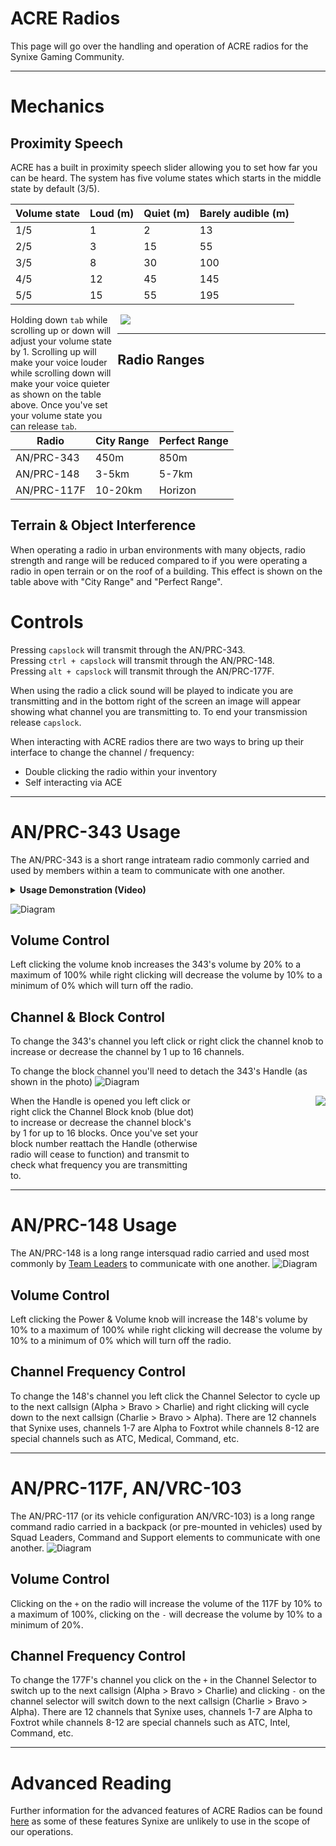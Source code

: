 # ACRE Radios
This page will go over the handling and operation of ACRE radios for the Synixe Gaming Community.

<hr/>

# Mechanics
## Proximity Speech 
ACRE has a built in proximity speech slider allowing you to set how far you can be heard. The system has five volume states which starts in the middle state by default (3/5).

| Volume state | Loud (m) | Quiet (m) | Barely audible (m) |
|--------------|----------|-----------|--------------------|
| 1/5          | 1        | 2         | 13                 |
| 2/5          | 3        | 15        | 55                 |
| 3/5          | 8        | 30        | 100                |
| 4/5          | 12       | 45        | 145                |
| 5/5          | 15       | 55        | 195                |

<div style="float: left; width: 34%;">Holding down <code>tab</code> while scrolling up or down will adjust your volume state by 1. Scrolling up will make your voice louder while scrolling down will make your voice quieter as shown on the table above. Once you've set your volume state you can release <code>tab</code>.</div> 

<div style="float: right; width: 65%">
    <img src="/guides/players/img/acre_slider.gif"/>
</div>
<div style="clear: right;"></div>

<hr/>

## Radio Ranges
| Radio       | City Range | Perfect Range |
|-------------|------------|---------------|
| AN/PRC-343  | 450m       | 850m          |
| AN/PRC-148  | 3-5km      | 5-7km         |
| AN/PRC-117F | 10-20km    | Horizon       |

## Terrain & Object Interference 
When operating a radio in urban environments with many objects, radio strength and range will be reduced compared to if you were operating a radio in open terrain or on the roof of a building. This effect is shown on the table above with "City Range" and "Perfect Range".

# Controls
Pressing `capslock` will transmit through the AN/PRC-343.  
Pressing `ctrl + capslock` will transmit through the AN/PRC-148.  
Pressing `alt + capslock` will transmit through the AN/PRC-177F.

When using the radio a click sound will be played to indicate you are transmitting and in the bottom right of the screen an image will appear showing what channel you are transmitting to. To end your transmission release `capslock`.

When interacting with ACRE radios there are two ways to bring up their interface to change the channel / frequency:
* Double clicking the radio within your inventory 
* Self interacting via ACE 

<hr/>

# AN/PRC-343 Usage
The AN/PRC-343 is a short range intrateam radio commonly carried and used by members within a team to communicate with one another. 
<details>
<summary><b>Usage Demonstration (Video)</b></summary>

<iframe width="540" height="540" src="https://www.youtube.com/embed/tRoBLWNabCw" frameborder="0" allow="accelerometer; autoplay; encrypted-media; gyroscope; picture-in-picture" allowfullscreen></iframe>

</details>

![Diagram](img/343.png)
## Volume Control
Left clicking the volume knob increases the 343's volume by 20% to a maximum of 100% while right clicking will decrease the volume by 10% to a minimum of 0% which will turn off the radio.

## Channel & Block Control
To change the 343's channel you left click or right click the channel knob to increase or decrease the channel by 1 up to 16 channels.

To change the block channel you'll need to detach the 343's Handle (as shown in the photo)
![Diagram](img/343_handle_detached.png)
<div style="float: left; width: 60%;">When the Handle is opened you left click or right click the Channel Block knob (blue dot) to increase or decrease the channel block's by 1 for up to 16 blocks. Once you've set your block number reattach the Handle (otherwise radio will cease to function) and transmit to check what frequency you are transmitting to.</div>
<div style="float: right;">
    <img src="/guides/players/img/notification.png"/>
</div>
<div style="clear: both;"></div>
<hr/>

# AN/PRC-148 Usage
The AN/PRC-148 is a long range intersquad radio carried and used most commonly by [Team Leaders](/guides/players/teamlead.md) to communicate with one another.
![Diagram](img/148.png)
## Volume Control
Left clicking the Power & Volume knob will increase the 148's volume by 10% to a maximum of 100% while right clicking will decrease the volume by 10% to a minimum of 0% which will turn off the radio.

## Channel Frequency Control
To change the 148's channel you left click the Channel Selector to cycle up to the next callsign (Alpha > Bravo > Charlie) and right clicking will cycle down to the next callsign (Charlie > Bravo > Alpha). There are 12 channels that Synixe uses, channels 1-7 are Alpha to Foxtrot while channels 8-12 are special channels such as ATC, Medical, Command, etc.

<hr/>

# AN/PRC-117F, AN/VRC-103
The AN/PRC-117 (or its vehicle configuration AN/VRC-103) is a long range command radio carried in a backpack (or pre-mounted in vehicles) used by Squad Leaders, Command and Support elements to communicate with one another. 
![Diagram](img/117f.png) 
## Volume Control
Clicking on the `+` on the radio will increase the volume of the 117F by 10% to a maximum of 100%, clicking on the `-` will decrease the volume by 10% to a minimum of 20%. 
## Channel Frequency Control
To change the 177F's channel you click on the `+` in the Channel Selector to switch up to the next callsign (Alpha > Bravo > Charlie) and clicking `-` on the channel selector will switch down to the next callsign (Charlie > Bravo > Alpha). There are 12 channels that Synixe uses, channels 1-7 are Alpha to Foxtrot while channels 8-12 are special channels such as ATC, Intel, Command, etc.

<hr/>

# Advanced Reading
Further information for the advanced features of ACRE Radios can be found [here](http://acre2.idi-systems.com/wiki/radios/overview) as some of these features Synixe are unlikely to use in the scope of our operations.
